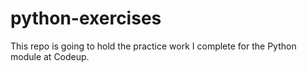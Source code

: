 # python-exercises
This repo is going to hold the practice work I complete for the Python module at Codeup.
